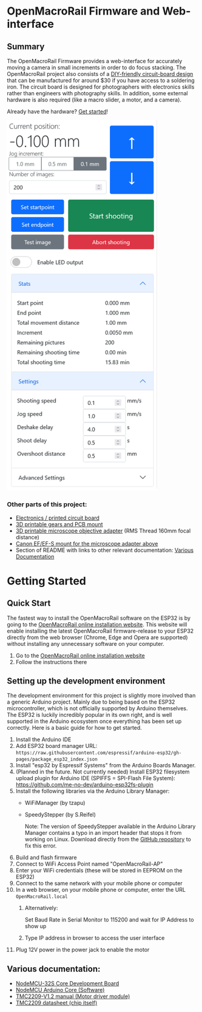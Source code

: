 # OpenMacroRail Firmware and Web-interface
## Summary
The OpenMacroRail Firmware provides a web-interface for accurately moving a camera in small increments in order to do focus stacking. The OpenMacroRail project also consists of a [DIY-friendly circuit-board design](https://github.com/AppliedProcrastination/Motorized-Macro-Rail) that can be manufactured for around $30 if you have access to a soldering iron. The circuit board is designed for photographers with electronics skills rather than engineers with photography skills. In addition, some external hardware is also required (like a macro slider, a motor, and a camera). 

Already have the hardware? [Get started](#getting-started)!

<img src="./Documentation/Images/Interface.png" width="398">

### Other parts of this project:
- [Electronics / printed circuit board](https://github.com/AppliedProcrastination/Motorized-Macro-Rail)
- [3D printable gears and PCB mount](https://www.printables.com/model/219042-motorized-camera-rail-for-macro-photography) 
- [3D printable microscope objective adapter](https://www.printables.com/model/218910-microscope-objective-adapter) (RMS Thread 160mm focal distance)
- [Canon EF/EF-S mount for the microscope adapter above](https://www.printables.com/model/218900-canon-efef-s-lens-mount-with-screw-holes)
- Section of README with links to other relevant documentation: [Various Documentation](#various-documentation)

# Getting Started
## Quick Start
The fastest way to install the OpenMacroRail software on the ESP32 is by going to the [OpenMacroRail online installation website](https://appliedprocrastination.github.io/OpenMacroRail/). This website will enable installing the latest OpenMacroRail firmware-release to your ESP32 directly from the web browser (Chrome, Edge and Opera are supported) without installing any unnecessary software on your computer. 

1. Go to the [OpenMacroRail online installation website](https://appliedprocrastination.github.io/OpenMacroRail/)
1. Follow the instructions there

## Setting up the development environment
The development environment for this project is slightly more involved than a generic Arduino project. Mainly due to being based on the ESP32 microcontroller, which is not officially supported by Arduino themselves. The ESP32 is luckily incredibly popular in its own right, and is well supported in the Arduino ecosystem once everything has been set up correctly. Here is a basic guide for how to get started.
1. Install the Arduino IDE
1. Add ESP32 board manager URL: `https://raw.githubusercontent.com/espressif/arduino-esp32/gh-pages/package_esp32_index.json`
1. Install "esp32 by Espressif Systems" from the Arduino Boards Manager.
1. (Planned in the future. Not currently needed) Install ESP32 filesystem upload plugin for Arduino IDE (SPIFFS = SPI-Flash File System): https://github.com/me-no-dev/arduino-esp32fs-plugin
1. Install the following libraries via the Arduino Library Manager: 
    - WiFiManager (by tzapu) 
    - SpeedyStepper (by S.Reifel)

        Note: The version of SpeedyStepper available in the Arduino Library Manager contains a typo in an import header that stops it from working on Linux. Download directly from the [GitHub repository](https://github.com/Stan-Reifel/SpeedyStepper.git) to fix this error.
1. Build and flash firmware
1. Connect to WiFi Access Point named "OpenMacroRail-AP"
1. Enter your WiFi credentials (these will be stored in EEPROM on the ESP32)
1. Connect to the same network with your mobile phone or computer
1. In a web browser, on your mobile phone or computer, enter the URL `OpenMacroRail.local`
    1. Alternatively: 
    
        Set Baud Rate in Serial Monitor to 115200 and wait for IP Address to show up
    
    1. Type IP address in browser to access the user interface
1. Plug 12V power in the power jack to enable the motor

## Various documentation:
- [NodeMCU-32S Core Development Board](https://docs.ai-thinker.com/en/esp32/boards/nodemcu_32s)
- [NodeMCU Arduino Core (Software)](https://github.com/espressif/arduino-esp32)
- [TMC2209-V1.2 manual (Motor driver module)](https://github.com/bigtreetech/BIGTREETECH-TMC2209-V1.2/blob/master/manual/TMC2209-V1.2-manual.pdf)
- [TMC2209 datasheet (chip itself)](https://www.trinamic.com/fileadmin/assets/Products/ICs_Documents/TMC2209_datasheet_rev1.07.pdf)